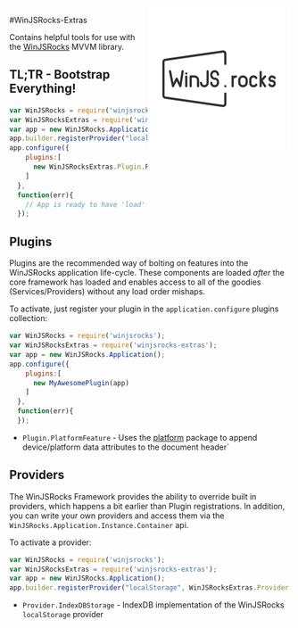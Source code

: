 <img align="right" src="https://raw.githubusercontent.com/DeepElement/winjsrocks/stable/docs/logos/WinJS.rocks-256x256.png">

#WinJSRocks-Extras

Contains helpful tools for use with the [WinJSRocks](http://winjs.rocks) MVVM library. 

## TL;TR - Bootstrap Everything!

``` javascript
var WinJSRocks = require('winjsrocks');
var WinJSRocksExtras = require('winjsrocks-extras');
var app = new WinJSRocks.Application();
app.builder.registerProvider("localStorage", WinJSRocksExtras.Provider.IndexDBStorage);
app.configure({
    plugins:[
      new WinJSRocksExtras.Plugin.PlatformFeature(app)
    ]
  },
  function(err){
    // App is ready to have 'load' called!
  });
```

## Plugins 
Plugins are the recommended way of bolting on features into the WinJSRocks application life-cycle.
These components are loaded *after* the core framework has loaded and enables access to all of the goodies (Services/Providers) without any load order mishaps.

To activate, just register your plugin in the `application.configure` plugins collection:
``` javascript
var WinJSRocks = require('winjsrocks');
var WinJSRocksExtras = require('winjsrocks-extras');
var app = new WinJSRocks.Application();
app.configure({
    plugins:[
      new MyAwesomePlugin(app)
    ]
  },
  function(err){
  });
``` 

- `Plugin.PlatformFeature` - Uses the [platform](https://www.npmjs.com/package/platform) package to append device/platform data attributes to the document header`


## Providers
The WinJSRocks Framework provides the ability to override built in providers, which happens a bit earlier than Plugin registrations. In addition, you can write your own providers and access them via the `WinJSRocks.Application.Instance.Container` api.

To activate a provider:
``` javascript
var WinJSRocks = require('winjsrocks');
var WinJSRocksExtras = require('winjsrocks-extras');
var app = new WinJSRocks.Application();
app.builder.registerProvider("localStorage", WinJSRocksExtras.Provider.IndexDBStorage);
``` 

- `Provider.IndexDBStorage` - IndexDB implementation of the WinJSRocks `localStorage` provider

